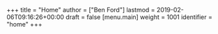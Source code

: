 +++
title = "Home"
author = ["Ben Ford"]
lastmod = 2019-02-06T09:16:26+00:00
draft = false
[menu.main]
  weight = 1001
  identifier = "home"
+++
